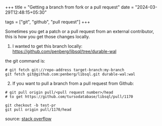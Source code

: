+++
title = "Getting a branch from fork or a pull request"
date = "2024-03-29T12:48:15+05:30"

tags = ["git", "github", "pull request"] 
+++

Sometimes you get a patch or a pull request from an external contributor, this is how you get those changes locally.

1. I wanted to get this branch locally: https://github.com/penberg/libsql/tree/durable-wal

the git command is:

```
# git fetch git://repo-address target-branch:my-branch
git fetch git@github.com:penberg/libsql.git durable-wal:wal
```

2. If you want to pull a branch from a pull request from Github:

```
# git pull origin pull/<pull request number>/head
# to get https://github.com/tursodatabase/libsql/pull/1170

git checkout -b test-pr
git pull origin pull/1170/head
```

source: [stack overflow](https://stackoverflow.com/questions/5884784/how-to-pull-remote-branch-from-somebody-elses-repo)